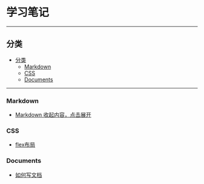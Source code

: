 # 学习笔记

<hr>

## 分类

- [分类](#分类)
  - [Markdown](#markdown)
  - [CSS](#css)
  - [Documents](#documents)

<hr>

### Markdown

- [Markdown 收起内容，点击展开](./markdown/collapse-content.md)

### CSS

- [flex布局](CSS/flex.md)

### Documents

- [如何写文档](./others/how-to-write-documents.md)
